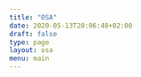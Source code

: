```yaml
---
title: "OSA"
date: 2020-05-13T20:06:48+02:00
draft: false
type: page
layout: osa
menu: main
---
```



